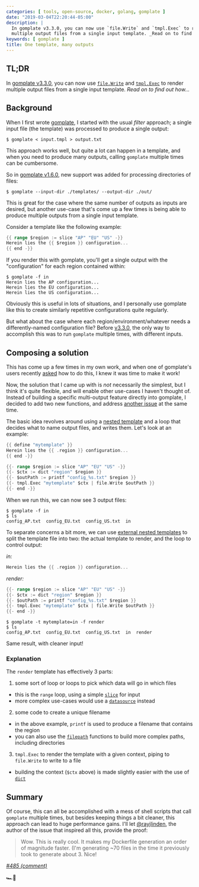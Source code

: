 ```yaml
---
categories: [ tools, open-source, docker, golang, gomplate ]
date: "2019-03-04T22:20:44-05:00"
description: |
  In gomplate v3.3.0, you can now use `file.Write` and `tmpl.Exec` to render
  multiple output files from a single input template. _Read on to find out how..._
keywords: [ gomplate ]
title: One template, many outputs
---
```


## TL;DR

In [gomplate v3.3.0][], you can now use [`file.Write`][] and [`tmpl.Exec`][] to render multiple output files from a single input template. _Read on to find out how..._

## Background

When I first wrote [gomplate][], I started with the usual _filter_ approach; a single input file (the template) was processed to produce a single output:

```console
$ gomplate < input.tmpl > output.txt
```

This approach works well, but quite a lot can happen in a template, and when you need to produce many outputs, calling `gomplate` multiple times can be cumbersome.

So in [gomplate v1.6.0][], new support was added for processing directories of files:

```console
$ gomplate --input-dir ./templates/ --output-dir ./out/
```

This is great for the case where the same number of outputs as inputs are desired, but another use-case that's come up a few times is being able to produce multiple outputs from a single input template.

Consider a template like the following example:

```go
{{ range $region := slice "AP" "EU" "US" -}}
Herein lies the {{ $region }} configuration...
{{ end -}}
```

If you render this with gomplate, you'll get a single output with the "configuration" for each region contained within:

```console
$ gomplate -f in
Herein lies the AP configuration...
Herein lies the EU configuration...
Herein lies the US configuration...
```

Obviously this is useful in lots of situations, and I personally use gomplate like this to create similarly repetitive configurations quite regularly.

But what about the case where each region/environment/whatever needs a differently-named configuration file? Before [v3.3.0][gomplate v3.3.0], the only way to accomplish this was to run `gomplate` multiple times, with different inputs.

## Composing a solution

This has come up a few times in my own work, and when one of gomplate's users recently [asked](https://github.com/hairyhenderson/gomplate/issues/485) how to do this, I knew it was time to make it work!

Now, the solution that I came up with is _not_ necessarily the simplest, but I think it's quite flexible, and will enable other use-cases I haven't thought of. Instead of building a specific multi-output feature directly into gomplate, I decided to add two new functions, and address [another issue](https://github.com/hairyhenderson/gomplate/issues/444) at the same time.

The basic idea revolves around using a [nested template][] and a loop that decides what to name output files, and writes them. Let's look at an example:

```go
{{ define "mytemplate" }}
Herein lies the {{ .region }} configuration...
{{ end -}}

{{- range $region := slice "AP" "EU" "US" -}}
{{- $ctx := dict "region" $region }}
{{- $outPath := printf "config_%s.txt" $region }}
{{- tmpl.Exec "mytemplate" $ctx | file.Write $outPath }}
{{- end -}}
```

When we run this, we can now see 3 output files:

```console
$ gomplate -f in
$ ls
config_AP.txt  config_EU.txt  config_US.txt  in
```

To separate concerns a bit more, we can use [external nested templates][] to split the template file into two: the actual template to render, and the loop to control output:

_in:_
```go
Herein lies the {{ .region }} configuration...
```

_render:_
```go
{{- range $region := slice "AP" "EU" "US" -}}
{{- $ctx := dict "region" $region }}
{{- $outPath := printf "config_%s.txt" $region }}
{{- tmpl.Exec "mytemplate" $ctx | file.Write $outPath }}
{{- end -}}
```

```console
$ gomplate -t mytemplate=in -f render
$ ls
config_AP.txt  config_EU.txt  config_US.txt  in  render
```

Same result, with cleaner input!

### Explanation

The `render` template has effectively 3 parts:

1. some sort of loop or loops to pick which data will go in which files
  - this is the `range` loop, using a simple [`slice`][] for input
  - more complex use-cases would use a [`datasource`][] instead
2. some code to create a unique filename
  - in the above example, `printf` is used to produce a filename that contains the region
  - you can also use the [`filepath`][] functions to build more complex paths, including directories
3. `tmpl.Exec` to render the template with a given context, piping to `file.Write` to write to a file
  - building the context (`$ctx` above) is made slightly easier with the use of [`dict`][]

## Summary

Of course, this can all be accomplished with a mess of shell scripts that call `gomplate` multiple times, but besides keeping things a bit cleaner, this approach can lead to huge performance gains. I'll let [@rayjlinden][], the author of the issue that inspired all this, provide the proof:

> Wow. This is really cool. It makes my Dockerfile generation an order of magnitude faster. (I'm generating ~70 files in the time it previously took to generate about 3. Nice!

_[#485 (comment)](https://github.com/hairyhenderson/gomplate/issues/485#issuecomment-464371492)_

🏎🎉

[gomplate]: https://github.com/hairyhenderson/gomplate/
[gomplate v1.6.0]: https://github.com/hairyhenderson/gomplate/releases/tag/v1.6.0
[gomplate v3.3.0]: https://github.com/hairyhenderson/gomplate/releases/tag/v3.3.0
[`file.Write`]: https://docs.gomplate.ca/functions/file/#filewrite
[`tmpl.Exec`]: https://docs.gomplate.ca/functions/tmpl/#tmplexec
[`range`]: https://golang.org/pkg/text/template/#hdr-Actions
[nested template]: https://docs.gomplate.ca/syntax/#nested-templates
[external nested templates]: https://docs.gomplate.ca/syntax/#external-templates
[`slice`]: https://docs.gomplate.ca/functions/coll/#collslice-_deprecated_
[`datasource`]: https://docs.gomplate.ca/datasources/
[`filepath`]: https://docs.gomplate.ca/functions/filepath/
[`dict`]: https://docs.gomplate.ca/functions/coll/#colldict
[@rayjlinden]: https://github.com/rayjlinden
